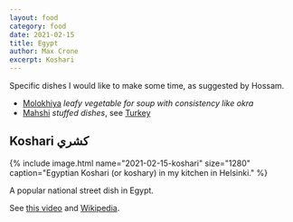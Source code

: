 ```yaml
---
layout: food
category: food
date: 2021-02-15
title: Egypt
author: Max Crone
excerpt: Koshari
---
```


Specific dishes I would like to make some time, as suggested by Hossam.

- [Molokhiya](https://en.wikipedia.org/wiki/Mulukhiyah) *leafy vegetable for soup with consistency like okra*
- [Mahshi](https://en.wikipedia.org/wiki/Dolma) *stuffed dishes*, see [Turkey](/food/turkey)

## Koshari كشري‎

{% include image.html name="2021-02-15-koshari" size="1280" caption="Egyptian Koshari (or koshary) in my kitchen in Helsinki." %}

A popular national street dish in Egypt.

See [this video](https://www.youtube.com/watch?v=XT1oRPpImTU) and [Wikipedia](https://en.wikipedia.org/wiki/Koshary).
